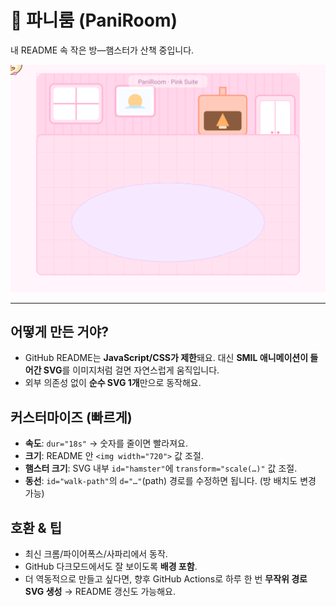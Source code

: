 # 🐹 파니룸 (PaniRoom)
내 README 속 작은 방—햄스터가 산책 중입니다.

<p align="center">
  <img src="./assets/paniroom-hamster.svg" width="720" alt="파니룸: 방 안을 돌아다니는 햄스터 애니메이션" />
</p>

---

## 어떻게 만든 거야?
- GitHub README는 **JavaScript/CSS가 제한**돼요. 대신 **SMIL 애니메이션이 들어간 SVG**를 이미지처럼 걸면 자연스럽게 움직입니다.
- 외부 의존성 없이 **순수 SVG 1개**만으로 동작해요.

## 커스터마이즈 (빠르게)
- **속도**: `dur="18s"` → 숫자를 줄이면 빨라져요.
- **크기**: README 안 `<img width="720">` 값 조절.
- **햄스터 크기**: SVG 내부 `id="hamster"`에 `transform="scale(…)"` 값 조절.
- **동선**: `id="walk-path"`의 `d="…"`(path) 경로를 수정하면 됩니다. (방 배치도 변경 가능)

## 호환 & 팁
- 최신 크롬/파이어폭스/사파리에서 동작.
- GitHub 다크모드에서도 잘 보이도록 **배경 포함**.
- 더 역동적으로 만들고 싶다면, 향후 GitHub Actions로 하루 한 번 **무작위 경로 SVG 생성** → README 갱신도 가능해요.

